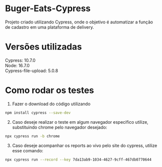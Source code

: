# Buger-Eats-Cypress
Projeto criado utilizando Cypress, onde o objetivo é automatizar a função de cadastro em uma plataforma de delivery.

# Versões utilizadas
Cypress: 10.7.0 <br />
Node: 16.7.0 <br />
Cypress-file-upload: 5.0.8

# Como rodar os testes
1. Fazer o download do código utilizando
```bash
npm install cypress --save-dev
```
2. Caso deseje realizar o teste em algum navegador especifico utilize, substituindo chrome pelo navegador desejado:
```bash
npx cypress run -b chrome
```
3. Caso deseje acompanhar os reports ao vivo pelo site do cypress, utilize esse comando:
```bash
npx cypress run --record --key 7da13ab9-1034-4627-9cff-467db0770644
```
